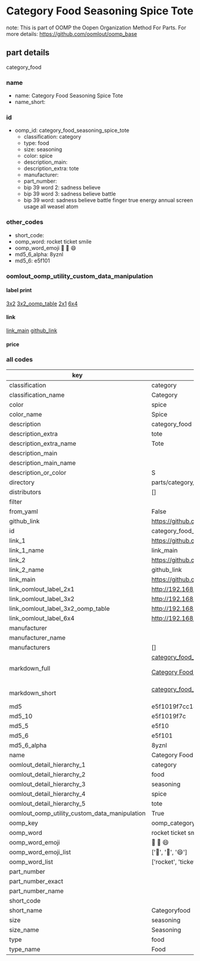 # Category Food Seasoning Spice Tote  

note: This is part of OOMP the Oopen Organization Method For Parts. For more details: https://github.com/oomlout/oomp_base

##  part details



category_food

### name
* name: Category Food Seasoning Spice Tote
* name_short: 
### id
* oomp_id: category_food_seasoning_spice_tote
  * classification: category
  * type: food
  * size: seasoning
  * color: spice
  * description_main: 
  * description_extra: tote
  * manufacturer: 
  * part_number: 
  * bip 39 word 2: sadness believe
  * bip 39 word 3: sadness believe battle
  * bip 39 word: sadness believe battle finger true energy annual screen usage all weasel atom

### other_codes
* short_code: 
* oomp_word: rocket ticket smile
* oomp_word_emoji :rocket: :ticket: :smile:
* md5_6_alpha: 8yznl
* md5_6: e5f101






### oomlout_oomp_utility_custom_data_manipulation
#### label print
[3x2](http://192.168.1.245:1112/?label=oomp%208yznl)
[3x2_oomp_table](http://192.168.1.107:1112/?label=oomp%208yznl)
[2x1](http://192.168.1.242:1112/?label=oomp%208yznl)
[6x4](http://192.168.1.55:1112/?label=oomp%208yznl)    

#### link

[link_main](https://github.com/oomlout/oomlout_oomp_current_version_messy/tree/main/parts/category_food_seasoning_spice_tote) [github_link](https://github.com/oomlout/oomlout_oomp_part_src/tree/main/parts/category_food_seasoning_spice_tote)                             

#### price







### all codes 
| key | value |  
| --- | --- |  
| classification | category |  
| classification_name | Category |  
| color | spice |  
| color_name | Spice |  
| description | category_food |  
| description_extra | tote |  
| description_extra_name | Tote |  
| description_main |  |  
| description_main_name |  |  
| description_or_color | S  |  
| directory | parts/category_food_seasoning_spice_tote |  
| distributors | [] |  
| filter |  |  
| from_yaml | False |  
| github_link | https://github.com/oomlout/oomlout_oomp_part_src/tree/main/parts/category_food_seasoning_spice_tote |  
| id | category_food_seasoning_spice_tote |  
| link_1 | https://github.com/oomlout/oomlout_oomp_current_version_messy/tree/main/parts/category_food_seasoning_spice_tote |  
| link_1_name | link_main |  
| link_2 | https://github.com/oomlout/oomlout_oomp_part_src/tree/main/parts/category_food_seasoning_spice_tote |  
| link_2_name | github_link |  
| link_main | https://github.com/oomlout/oomlout_oomp_current_version_messy/tree/main/parts/category_food_seasoning_spice_tote |  
| link_oomlout_label_2x1 | http://192.168.1.242:1112/?label=oomp%208yznl |  
| link_oomlout_label_3x2 | http://192.168.1.245:1112/?label=oomp%208yznl |  
| link_oomlout_label_3x2_oomp_table | http://192.168.1.107:1112/?label=oomp%208yznl |  
| link_oomlout_label_6x4 | http://192.168.1.55:1112/?label=oomp%208yznl |  
| manufacturer |  |  
| manufacturer_name |  |  
| manufacturers | [] |  
| markdown_full | [category_food_seasoning_spice_tote](https://github.com/oomlout/oomlout_oomp_current_version_messy/tree/main/parts/category_food_seasoning_spice_tote)<br>[](https://github.com/oomlout/oomlout_oomp_current_version_messy/tree/main/parts/category_food_seasoning_spice_tote)<br>[Category Food Seasoning Spice Tote](https://github.com/oomlout/oomlout_oomp_current_version_messy/tree/main/parts/category_food_seasoning_spice_tote)<br><br> |  
| markdown_short | [category_food_seasoning_spice_tote](https://github.com/oomlout/oomlout_oomp_current_version_messy/tree/main/parts/category_food_seasoning_spice_tote)<br><br> |  
| md5 | e5f1019f7cc1812d2874a56e26852def |  
| md5_10 | e5f1019f7c |  
| md5_5 | e5f10 |  
| md5_6 | e5f101 |  
| md5_6_alpha | 8yznl |  
| name | Category Food Seasoning Spice Tote |  
| oomlout_detail_hierarchy_1 | category |  
| oomlout_detail_hierarchy_2 | food |  
| oomlout_detail_hierarchy_3 | seasoning |  
| oomlout_detail_hierarchy_4 | spice |  
| oomlout_detail_hierarchy_5 | tote |  
| oomlout_oomp_utility_custom_data_manipulation | True |  
| oomp_key | oomp_category_food_seasoning_spice_tote |  
| oomp_word | rocket ticket smile |  
| oomp_word_emoji | :rocket: :ticket: :smile: |  
| oomp_word_emoji_list | [':rocket:', ':ticket:', ':smile:'] |  
| oomp_word_list | ['rocket', 'ticket', 'smile'] |  
| part_number |  |  
| part_number_exact |  |  
| part_number_name |  |  
| short_code |  |  
| short_name | Categoryfood |  
| size | seasoning |  
| size_name | Seasoning |  
| type | food |  
| type_name | Food |  
